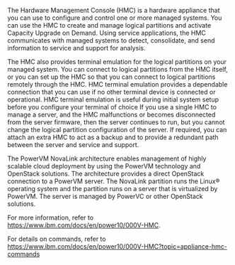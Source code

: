 The Hardware Management Console (HMC) is a hardware appliance that you can use to configure and control one or more managed systems. You can use the HMC to create and manage logical partitions and activate Capacity Upgrade on Demand. Using service applications, the HMC communicates with managed systems to detect, consolidate, and send information to service and support for analysis.

The HMC also provides terminal emulation for the logical partitions on your managed system. You can connect to logical partitions from the HMC itself, or you can set up the HMC so that you can connect to logical partitions remotely through the HMC. HMC terminal emulation provides a dependable connection that you can use if no other terminal device is connected or operational. HMC terminal emulation is useful during initial system setup before you configure your terminal of choice If you use a single HMC to manage a server, and the HMC malfunctions or becomes disconnected from the server firmware, then the server continues to run, but you cannot change the logical partition configuration of the server. If required, you can attach an extra HMC to act as a backup and to provide a redundant path between the server and service and support.

The PowerVM NovaLink architecture enables management of highly scalable cloud deployment by using the PowerVM technology and OpenStack solutions. The architecture provides a direct OpenStack connection to a PowerVM server. The NovaLink partition runs the Linux® operating system and the partition runs on a server that is virtualized by PowerVM. The server is managed by PowerVC or other OpenStack solutions.

For more information, refer to https://www.ibm.com/docs/en/power10/000V-HMC. 

For details on commands, refer to https://www.ibm.com/docs/en/power10/000V-HMC?topic=appliance-hmc-commands
